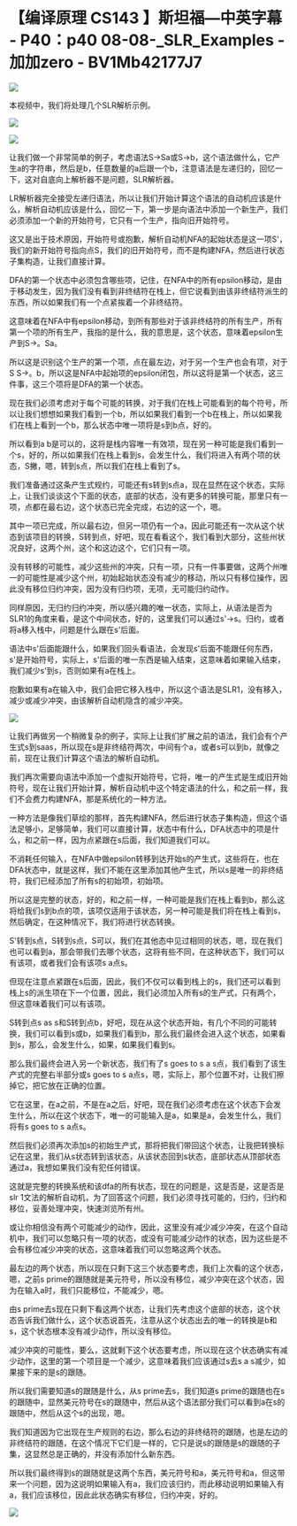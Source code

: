 # 【编译原理 CS143 】斯坦福—中英字幕 - P40：p40 08-08-_SLR_Examples - 加加zero - BV1Mb42177J7

![](img/6129979bdc910eeabe10988fb5926853_0.png)

本视频中，我们将处理几个SLR解析示例。

![](img/6129979bdc910eeabe10988fb5926853_2.png)

![](img/6129979bdc910eeabe10988fb5926853_3.png)

让我们做一个非常简单的例子，考虑语法S->Sa或S->b，这个语法做什么，它产生a的字符串，然后是b，任意数量的a后跟一个b，注意语法是左递归的，回忆一下，这对自底向上解析器不是问题，SLR解析器。

LR解析器完全接受左递归语法，所以让我们开始计算这个语法的自动机应该是什么，解析自动机应该是什么，回忆一下，第一步是向语法中添加一个新生产，我们必须添加一个新的开始符号，它只有一个生产，指向旧开始符号。

这又是出于技术原因，开始符号或抱歉，解析自动机NFA的起始状态是这一项S'，我们的新开始符号指向点S，我们的旧开始符号，而不是构建NFA，然后进行状态子集构造，让我们直接计算。

DFA的第一个状态中必须包含哪些项，记住，在NFA中的所有epsilon移动，是由于移动发生，因为我们没有看到非终结符在栈上，但它说看到由该非终结符派生的东西，所以如果我们有一个点紧挨着一个非终结符。

这意味着在NFA中有epsilon移动，到所有那些对于该非终结符的所有生产，所有第一个项的所有生产，我指的是什么，我的意思是，这个状态，意味着epsilon生产到S->。Sa。

所以这是识别这个生产的第一个项，点在最左边，对于另一个生产也会有项，对于S S->。b，所以这是NFA中起始项的epsilon闭包，所以这将是第一个状态，这三件事，这三个项将是DFA的第一个状态。

现在我们必须考虑对于每个可能的转换，对于我们在栈上可能看到的每个符号，所以让我们想想如果我们看到一个b，所以如果我们看到一个b在栈上，所以如果我们在栈上看到一个b，那么状态中唯一项将是s到b点，好的。

所以看到a b是可以的，这将是栈内容唯一有效项，现在另一种可能是我们看到一个s，好的，所以如果我们在栈上看到s，会发生什么，我们将进入有两个项的状态，S撇，嗯，转到s点，所以我们在栈上看到了s。

我们准备通过这条产生式规约，可能还有s转到s点a，现在显然在这个状态，实际上，让我们谈谈这个下面的状态，底部的状态，没有更多的转换可能，那里只有一项，点都在最右边，这个状态已完全完成，右边的这一个，嗯。

其中一项已完成，所以最右边，但另一项仍有一个a，因此可能还有一次从这个状态到该项目的转换，S转到点，好吧，现在看看这个，我们看到大部分，这些州状况良好，这两个州，这个和这边这个，它们只有一项。

没有转移的可能性，减少这些州的冲突，只有一项，只有一件事要做，这两个州唯一的可能性是减少这个州，初始起始状态没有减少的移动，所以只有移位操作，因此没有移位归约冲突，因为没有归约项，无项，无可能归约动作。

同样原因，无归约归约冲突，所以感兴趣的唯一状态，实际上，从语法是否为SLR1的角度来看，是这个中间状态，好的，这里我们可以通过s'->s。归约，或者将a移入栈中，问题是什么跟在s'后面。

语法中s'后面能跟什么，如果我们回头看语法，会发现s'后面不能跟任何东西，s'是开始符号，实际上，s'后面的唯一东西是输入结束，这意味着如果输入结束，我们减少s'到s，否则如果有a在栈上。

抱歉如果有a在输入中，我们会把它移入栈中，所以这个语法是SLR1，没有移入，减少或减少冲突，由该解析自动机隐含的减少冲突。



![](img/6129979bdc910eeabe10988fb5926853_5.png)

让我们再做另一个稍微复杂的例子，实际上让我们扩展之前的语法，我们会有个产生式s到saas，所以现在s是非终结符两次，中间有个a，或者s可以到b，就像之前，现在让我们计算这个语法的解析自动机。

我们再次需要向语法中添加一个虚拟开始符号，它将，唯一的产生式是生成旧开始符号，现在让我们开始计算，解析自动机中这个特定语法的什么，和之前一样，我们不会费力构建NFA，那是系统化的一种方法。

一种方法是像我们草绘的那样，首先构建NFA，然后进行状态子集构造，但这个语法足够小，足够简单，我们可以直接计算，状态中有什么，DFA状态中的项是什么，和之前一样，因为点紧跟在s后面，我们知道我们可以。

不消耗任何输入，在NFA中做epsilon转移到达开始s的产生式，这些将在，也在DFA状态中，就是这样，我们不能在这里添加其他产生式，所以s是唯一的非终结符，我们已经添加了所有s的初始项，初始项。

所以这是完整的状态，好的，和之前一样，一种可能是我们在栈上看到b，那么这将给我们s到b点的项，该项仅适用于该状态，另一种可能是我们将在栈上看到s，然后确定，在这种情况下，我们将进行状态转换。

S'转到s点，S转到s点，S可以，我们在其他态中见过相同的状态，嗯，现在我们也可以看到a，那会带我们去哪个状态，这将有些不同，在这种状态下，我们可以有该项，或者我们会有该项s a点s。

但现在注意点紧跟在s后面，因此，我们不仅可以看到栈上的s，我们还可以看到栈上s的派生项在下一个位置，因此，我们必须加入所有s的生产式，只有两个，但这意味着我们可以有该项。

S转到点s as s和S转到点b，好吧，现在从这个状态开始，有几个不同的可能转换，我们可以看到s或b，如果我们看到b，那么我们最终会进入这个状态，如果看到s，那么，会发生什么，如果，如果我们看到s。

那么我们最终会进入另一个新状态，我们有了s goes to s a s点，我们看到了该生产式的完整右半部分或s goes to s a点s，嗯，实际上，那个位置不对，让我们擦掉它，把它放在正确的位置。

它在这里，在a之前，不是在a之后，好吧，现在我们必须考虑在这个状态下会发生什么，所以在这个状态下，唯一的可能输入是a，如果是a，会发生什么，我们将有s goes to s a点s。

然后我们必须再次添加s的初始生产式，那将把我们带回这个状态，让我把转换标记在这里，我们从s状态转到该状态，从该状态回到s状态，底部状态从顶部状态通过a，我想如果我们没有犯任何错误。

这就是完整的转换系统和该dfa的所有状态，现在的问题是，这是否是，这是否是slr 1文法的解析自动机，为了回答这个问题，我们必须寻找可能的，归约，归约和移位，妥善处理冲突，快速浏览所有州。

或让你相信没有两个可能减少的动作，因此，这里没有减少减少冲突，在这个自动机中，我们可以忽略只有一项的状态，或没有可能减少动作的状态，因为这些是不会有移位减少冲突的状态，这意味着我们可以忽略这两个状态。

最左边的两个状态，所以现在只剩下这三个状态要考虑，我们上次看的这个状态，嗯，之前s prime的跟随就是美元符号，所以没有移位，减少冲突在这个状态，因为在输入a时，我们只能移位，不能减少，嗯。

由s prime去s现在只剩下看这两个状态，让我们先考虑这个底部的状态，这个状态告诉我们做什么，这个状态说首先，注意从这个状态出去的唯一的转换是b和s，这个状态根本没有减少动作，所以没有移位。

减少冲突的可能性，要么，这就剩下这个状态要考虑，所以现在这个状态确实有减少动作，这里的第一个项目是一个减少，这意味着我们应该通过s去s a s减少，如果接下来的是s的跟随。

所以我们需要知道s的跟随是什么，从s prime去s，我们知道s prime的跟随也在s的跟随中，显然美元符号在s的跟随中，然后从这个语法部分我们可以看到a在s的跟随中，然后从这个s的出现，嗯。

我们知道因为它出现在生产规则的右边，那么右边的非终结符的跟随，也是左边的非终结符的跟随，在这个情况下它们是一样的，它只是说s的跟随是s的跟随的子集，这显然总是正确的，并没有添加什么新东西。

所以我们最终得到s的跟随就是这两个东西，美元符号和a，美元符号和a，但这带来一个问题，因为这说明如果输入有a，我们应该归约，而此移动说明如果输入有a，我们应该移位，因此此状态确实有移位，归约冲突，好的。



![](img/6129979bdc910eeabe10988fb5926853_7.png)